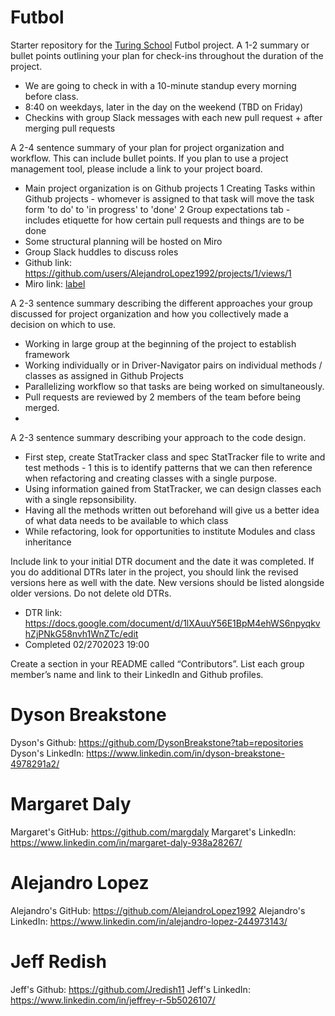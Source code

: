 # Futbol

Starter repository for the [Turing School](https://turing.io/) Futbol project.
A 1-2 summary or bullet points outlining your plan for check-ins throughout the duration of the project.

- We are going to check in with a 10-minute standup every morning before class. 
- 8:40 on weekdays, later in the day on the weekend (TBD on Friday)
- Checkins with group Slack messages with each new pull request + after merging pull requests

A 2-4 sentence summary of your plan for project organization and workflow. This can include bullet points. If you plan to use a project management tool, please include a link to your project board.

- Main project organization is on Github projects
  1 Creating Tasks within Github projects - whomever is assigned to that task will move the task form 'to do' to 'in progress' to 'done'
  2 Group expectations tab - includes etiquette for how certain pull requests and things are to be done
- Some structural planning will be hosted on Miro
- Group Slack huddles to discuss roles
- Github link: https://github.com/users/AlejandroLopez1992/projects/1/views/1
- Miro link: [label](https://miro.com/welcomeonboard/N3E1S2hZYjFUbm9TVzQ5akt6eDlaWDlHeWE5N2dQMDRyWno5QkxtaTlsV1lFM3hkeWtwbkV5aG1DWlJFMFpKVnwzNDU4NzY0NTQ2NDgxNTMwMjU0fDI%3D?share_link_id%3D542590634460)


A 2-3 sentence summary describing the different approaches your group discussed for project organization and how you collectively made a decision on which to use.

- Working in large group at the beginning of the project to establish framework
- Working individually or in Driver-Navigator pairs on individual methods / classes as assigned in Github Projects
- Parallelizing workflow so that tasks are being worked on simultaneously.
- Pull requests are reviewed by 2 members of the team before being merged.
- 

A 2-3 sentence summary describing your approach to the code design.

- First step, create StatTracker class and spec StatTracker file to write and test methods - 
  1 this is to identify patterns that we can then reference when refactoring and creating classes with a single purpose. 
- Using information gained from StatTracker, we can design classes each with a single repsonsibility. 
- Having all the methods written out beforehand will give us a better idea of what data needs to be available to which class
- While refactoring, look for opportunities to institute Modules and class inheritance 

Include link to your initial DTR document and the date it was completed. If you do additional DTRs later in the project, you should link the revised versions here as well with the date. New versions should be listed alongside older versions. Do not delete old DTRs.

- DTR link: https://docs.google.com/document/d/1lXAuuY56E1BpM4ehWS6npyqkvhZjPNkG58nvh1WnZTc/edit
- Completed 02/2702023 19:00

Create a section in your README called “Contributors”. List each group member’s name and link to their LinkedIn and Github profiles.

# Dyson Breakstone
Dyson's Github: https://github.com/DysonBreakstone?tab=repositories
Dyson's LinkedIn: https://www.linkedin.com/in/dyson-breakstone-4978291a2/

# Margaret Daly
Margaret's GitHub: https://github.com/margdaly
Margaret's LinkedIn: https://www.linkedin.com/in/margaret-daly-938a28267/

# Alejandro Lopez
Alejandro's GitHub: https://github.com/AlejandroLopez1992
Alejandro's LinkedIn: https://www.linkedin.com/in/alejandro-lopez-244973143/

# Jeff Redish
Jeff's Github: https://github.com/Jredish11
Jeff's LinkedIn: https://www.linkedin.com/in/jeffrey-r-5b5026107/ 


